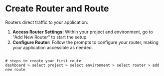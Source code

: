 # Create Router and Route

Routers direct traffic to your application:

1. **Access Router Settings:** Within your project and environment, go to "Add New Router" to start the setup.
2. **Configure Router:** Follow the prompts to configure your router, making your application accessible as needed.

<figure><img src="../../.gitbook/assets/Screenshot 2024-02-21 at 2.11.30 PM.png" alt=""><figcaption></figcaption></figure>

```
# steps to create your first route
dashboard > select project > select environment > select router > add new route
```

<figure><img src="../../.gitbook/assets/Screenshot 2024-02-21 at 2.16.19 PM.png" alt=""><figcaption></figcaption></figure>

